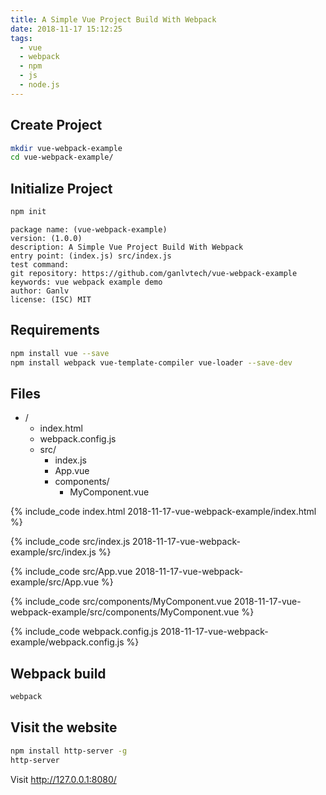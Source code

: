 ```yaml
---
title: A Simple Vue Project Build With Webpack
date: 2018-11-17 15:12:25
tags:
  - vue
  - webpack
  - npm
  - js
  - node.js
---
```


<!-- toc -->

## Create Project

```bash
mkdir vue-webpack-example
cd vue-webpack-example/
```

## Initialize Project

```bash
npm init
```

```plain
package name: (vue-webpack-example)
version: (1.0.0)
description: A Simple Vue Project Build With Webpack
entry point: (index.js) src/index.js
test command:
git repository: https://github.com/ganlvtech/vue-webpack-example
keywords: vue webpack example demo
author: Ganlv
license: (ISC) MIT
```

## Requirements

```bash
npm install vue --save
npm install webpack vue-template-compiler vue-loader --save-dev
```

## Files

* /
    * index.html
    * webpack.config.js
    * src/
        * index.js
        * App.vue
        * components/
            * MyComponent.vue

{% include_code index.html 2018-11-17-vue-webpack-example/index.html %}

{% include_code src/index.js 2018-11-17-vue-webpack-example/src/index.js %}

{% include_code src/App.vue 2018-11-17-vue-webpack-example/src/App.vue %}

{% include_code src/components/MyComponent.vue 2018-11-17-vue-webpack-example/src/components/MyComponent.vue %}

{% include_code webpack.config.js 2018-11-17-vue-webpack-example/webpack.config.js %}

## Webpack build

```bash
webpack
```

## Visit the website

```bash
npm install http-server -g
http-server
```

Visit <http://127.0.0.1:8080/>
